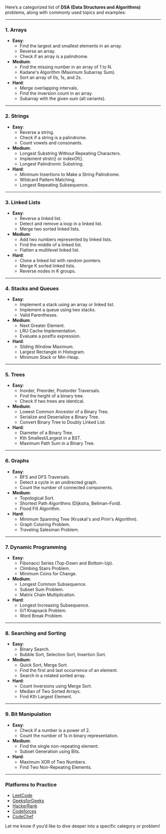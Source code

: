 Here’s a categorized list of **DSA (Data Structures and Algorithms)** problems, along with commonly used topics and examples:

---

### **1. Arrays**
- **Easy**:
  - Find the largest and smallest elements in an array.
  - Reverse an array.
  - Check if an array is a palindrome.
- **Medium**:
  - Find the missing number in an array of 1 to N.
  - Kadane's Algorithm (Maximum Subarray Sum).
  - Sort an array of 0s, 1s, and 2s.
- **Hard**:
  - Merge overlapping intervals.
  - Find the inversion count in an array.
  - Subarray with the given sum (all variants).

---

### **2. Strings**
- **Easy**:
  - Reverse a string.
  - Check if a string is a palindrome.
  - Count vowels and consonants.
- **Medium**:
  - Longest Substring Without Repeating Characters.
  - Implement strstr() or indexOf().
  - Longest Palindromic Substring.
- **Hard**:
  - Minimum Insertions to Make a String Palindrome.
  - Wildcard Pattern Matching.
  - Longest Repeating Subsequence.

---

### **3. Linked Lists**
- **Easy**:
  - Reverse a linked list.
  - Detect and remove a loop in a linked list.
  - Merge two sorted linked lists.
- **Medium**:
  - Add two numbers represented by linked lists.
  - Find the middle of a linked list.
  - Flatten a multilevel linked list.
- **Hard**:
  - Clone a linked list with random pointers.
  - Merge K sorted linked lists.
  - Reverse nodes in K groups.

---

### **4. Stacks and Queues**
- **Easy**:
  - Implement a stack using an array or linked list.
  - Implement a queue using two stacks.
  - Valid Parentheses.
- **Medium**:
  - Next Greater Element.
  - LRU Cache Implementation.
  - Evaluate a postfix expression.
- **Hard**:
  - Sliding Window Maximum.
  - Largest Rectangle in Histogram.
  - Minimum Stack or Min-Heap.

---

### **5. Trees**
- **Easy**:
  - Inorder, Preorder, Postorder Traversals.
  - Find the height of a binary tree.
  - Check if two trees are identical.
- **Medium**:
  - Lowest Common Ancestor of a Binary Tree.
  - Serialize and Deserialize a Binary Tree.
  - Convert Binary Tree to Doubly Linked List.
- **Hard**:
  - Diameter of a Binary Tree.
  - Kth Smallest/Largest in a BST.
  - Maximum Path Sum in a Binary Tree.

---

### **6. Graphs**
- **Easy**:
  - BFS and DFS Traversals.
  - Detect a cycle in an undirected graph.
  - Count the number of connected components.
- **Medium**:
  - Topological Sort.
  - Shortest Path Algorithms (Dijkstra, Bellman-Ford).
  - Flood Fill Algorithm.
- **Hard**:
  - Minimum Spanning Tree (Kruskal's and Prim's Algorithm).
  - Graph Coloring Problem.
  - Traveling Salesman Problem.

---

### **7. Dynamic Programming**
- **Easy**:
  - Fibonacci Series (Top-Down and Bottom-Up).
  - Climbing Stairs Problem.
  - Minimum Coins for Change.
- **Medium**:
  - Longest Common Subsequence.
  - Subset Sum Problem.
  - Matrix Chain Multiplication.
- **Hard**:
  - Longest Increasing Subsequence.
  - 0/1 Knapsack Problem.
  - Word Break Problem.

---

### **8. Searching and Sorting**
- **Easy**:
  - Binary Search.
  - Bubble Sort, Selection Sort, Insertion Sort.
- **Medium**:
  - Quick Sort, Merge Sort.
  - Find the first and last occurrence of an element.
  - Search in a rotated sorted array.
- **Hard**:
  - Count Inversions using Merge Sort.
  - Median of Two Sorted Arrays.
  - Find Kth Largest Element.

---

### **9. Bit Manipulation**
- **Easy**:
  - Check if a number is a power of 2.
  - Count the number of 1s in binary representation.
- **Medium**:
  - Find the single non-repeating element.
  - Subset Generation using Bits.
- **Hard**:
  - Maximum XOR of Two Numbers.
  - Find Two Non-Repeating Elements.

---

### Platforms to Practice
- [LeetCode](https://leetcode.com/)
- [GeeksforGeeks](https://www.geeksforgeeks.org/)
- [HackerRank](https://www.hackerrank.com/)
- [Codeforces](https://codeforces.com/)
- [CodeChef](https://www.codechef.com/)

Let me know if you’d like to dive deeper into a specific category or problem!
